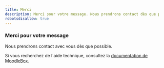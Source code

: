 ```yaml
---
title: Merci
description: Merci pour votre message. Nous prendrons contact dès que possible.
robotsdisallow: true
---
```


### Merci pour votre message

Nous prendrons contact avec vous dès que possible.

Si vous recherchez de l'aide technique, consultez la [documentation de MoodleBox][1].

 [1]: /fr/help

